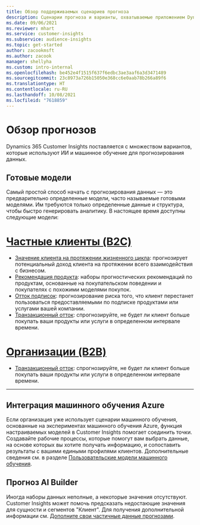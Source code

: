 ```yaml
---
title: Обзор поддерживаемых сценариев прогноза
description: Сценарии прогноза и варианты, охватываемые приложением Dynamics 365 Customer Insights.
ms.date: 09/06/2021
ms.reviewer: mhart
ms.service: customer-insights
ms.subservice: audience-insights
ms.topic: get-started
author: zacookmsft
ms.author: zacook
manager: shellyha
ms.custom: intro-internal
ms.openlocfilehash: be452e4f1515f637f6edbc3ae3aaf6a3d3471489
ms.sourcegitcommit: 23c8973a726b15050e368cc6e0aab78b266a89f6
ms.translationtype: HT
ms.contentlocale: ru-RU
ms.lasthandoff: 10/08/2021
ms.locfileid: "7618859"
---
```

# <a name="predictions-overview"></a>Обзор прогнозов

Dynamics 365 Customer Insights поставляется с множеством вариантов, которые используют ИИ и машинное обучение для прогнозирования данных. 

## <a name="out-of-box-models"></a>Готовые модели

Самый простой способ начать с прогнозирования данных — это предварительно определенные модели, часто называемые готовыми моделями. Им требуются только определенные данные и структура, чтобы быстро генерировать аналитику. В настоящее время доступны следующие модели: 

# <a name="individual-customers-b2c"></a>[Частные клиенты (B2C)](#tab/b2c)

- [Значение клиента на протяжении жизненного цикла](predict-customer-lifetime-value.md): прогнозирует потенциальный доход клиента на протяжении всего взаимодействия с бизнесом.
- [Рекомендация продукта](predict-product-recommendation.md): наборы прогностических рекомендаций по продуктам, основанные на покупательском поведении и покупателях с похожими моделями покупок.
- [Отток подписок](predict-subscription-churn.md): прогнозирование риска того, что клиент перестанет пользоваться предоставляемыми по подписке продуктами или услугами вашей компании.
- [Транзакционный отток](predict-transactional-churn.md): спрогнозируйте, не будет ли клиент больше покупать ваши продукты или услуги в определенном интервале времени.

# <a name="business-accounts-b2b"></a>[Организации (B2B)](#tab/b2b)

- [Транзакционный отток](predict-transactional-churn.md): спрогнозируйте, не будет ли клиент больше покупать ваши продукты или услуги в определенном интервале времени.

---


## <a name="azure-machine-learning-integration"></a>Интеграция машинного обучения Azure

Если организация уже использует сценарии машинного обучения, основанные на экспериментах машинного обучения Azure, функция настраиваемых моделей в Customer Insights помогает соединить точки. Создавайте рабочие процессы, которые помогут вам выбрать данные, на основе которых вы хотите получать информацию, и сопоставить результаты с вашими едиными профилями клиентов. Дополнительные сведения см. в разделе [Пользовательские модели машинного обучения](custom-models.md).

## <a name="ai-builder-prediction"></a>Прогноз AI Builder

Иногда наборы данных неполные, а некоторые значения отсутствуют. Customer Insights может помочь предсказать недостающие значения для сущности и сегментов "Клиент". Для получения дополнительной информации см. [Дополните свои частичные данные прогнозами](predictions.md).
